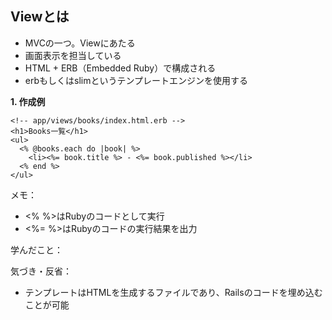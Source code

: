 ## Viewとは
- MVCの一つ。Viewにあたる
- 画面表示を担当している
- HTML + ERB（Embedded Ruby）で構成される
- erbもしくはslimというテンプレートエンジンを使用する

**1. 作成例**
```rubyonrails
<!-- app/views/books/index.html.erb -->
<h1>Books一覧</h1>
<ul>
  <% @books.each do |book| %>
    <li><%= book.title %> - <%= book.published %></li>
  <% end %>
</ul>
```

メモ：
- <% %>はRubyのコードとして実行
- <%= %>はRubyのコードの実行結果を出力

学んだこと：

気づき・反省：
- テンプレートはHTMLを生成するファイルであり、Railsのコードを埋め込むことが可能